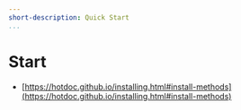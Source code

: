 ```yaml
---
short-description: Quick Start
...
```


# Start

* [https://hotdoc.github.io/installing.html#install-methods](https://hotdoc.github.io/installing.html#install-methods)
